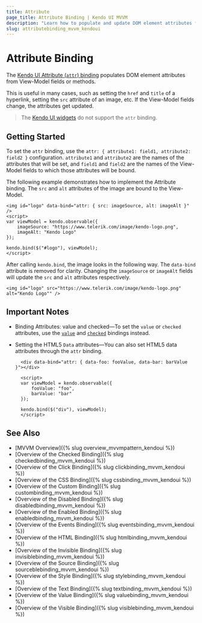 ```yaml
---
title: Attribute
page_title: Attribute Binding | Kendo UI MVVM
description: "Learn how to populate and update DOM element attributes from the View-Model fields or methods through the attr binding in Kendo UI MVVM."
slug: attributebinding_mvvm_kendoui
---
```


# Attribute Binding

The [Kendo UI Attribute (`attr`) binding](https://demos.telerik.com/kendo-ui/mvvm/attributes) populates DOM element attributes from View-Model fields or methods.

This is useful in many cases, such as setting the `href` and `title` of a hyperlink, setting the `src` attribute of an image, etc. If the View-Model fields change, the attributes get updated.

> The [Kendo UI widgets](https://demos.telerik.com/kendo-ui/) do not support the `attr` binding.

## Getting Started

To set the `attr` binding, use the `attr: { attribute1: field1, attribute2: field2 }` configuration. `attribute1` and `attribute2` are the names of the attributes that will be set, and `field1` and `field2` are the names of the View-Model fields to which those attributes will be bound.

The following example demonstrates how to implement the Attribute binding. The `src` and `alt` attributes of the image are bound to the View-Model.

    <img id="logo" data-bind="attr: { src: imageSource, alt: imageAlt }" />
    <script>
    var viewModel = kendo.observable({
        imageSource: "https://www.telerik.com/image/kendo-logo.png",
        imageAlt: "Kendo Logo"
    });

    kendo.bind($("#logo"), viewModel);
    </script>

After calling `kendo.bind`, the image looks in the following way. The `data-bind` attribute is removed for clarity. Changing the `imageSource` or `imageAlt` fields will update the `src` and `alt` attributes respectively.

    <img id="logo" src="https://www.telerik.com/image/kendo-logo.png" alt="Kendo Logo"" />

## Important Notes

* Binding Attributes: value and checked&mdash;To set the `value` or `checked` attributes, use the [`value`](value) and [`checked`](checked) bindings instead.
* Setting the HTML5 `Data` attributes&mdash;You can also set HTML5 data attributes through the `attr` binding.

        <div data-bind="attr: { data-foo: fooValue, data-bar: barValue }"></div>

        <script>
        var viewModel = kendo.observable({
            fooValue: "foo",
            barValue: "bar"
        });

        kendo.bind($("div"), viewModel);
        </script>

## See Also

* [MVVM Overview]({% slug overview_mvvmpattern_kendoui %})
* [Overview of the Checked Binding]({% slug checkedbinding_mvvm_kendoui %})
* [Overview of the Click Binding]({% slug clickbinding_mvvm_kendoui %})
* [Overview of the CSS Binding]({% slug cssbinding_mvvm_kendoui %})
* [Overview of the Custom Binding]({% slug custombinding_mvvm_kendoui %})
* [Overview of the Disabled Binding]({% slug disabledbinding_mvvm_kendoui %})
* [Overview of the Enabled Binding]({% slug enabledbinding_mvvm_kendoui %})
* [Overview of the Events Binding]({% slug eventsbinding_mvvm_kendoui %})
* [Overview of the HTML Binding]({% slug htmlbinding_mvvm_kendoui %})
* [Overview of the Invisible Binding]({% slug invisiblebinding_mvvm_kendoui %})
* [Overview of the Source Binding]({% slug sourceblebinding_mvvm_kendoui %})
* [Overview of the Style Binding]({% slug stylebinding_mvvm_kendoui %})
* [Overview of the Text Binding]({% slug textbinding_mvvm_kendoui %})
* [Overview of the Value Binding]({% slug valuebinding_mvvm_kendoui %})
* [Overview of the Visible Binding]({% slug visiblebinding_mvvm_kendoui %})
